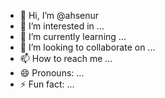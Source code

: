 - 👋 Hi, I’m @ahsenur
- 👀 I’m interested in ...
- 🌱 I’m currently learning ...
- 💞️ I’m looking to collaborate on ...
- 📫 How to reach me ...
- 😄 Pronouns: ...
- ⚡ Fun fact: ...

<!---
ahsenur/ahsenur is a ✨ special ✨ repository because its `README.md` (this file) appears on your GitHub profile.
You can click the Preview link to take a look at your changes.
--->
